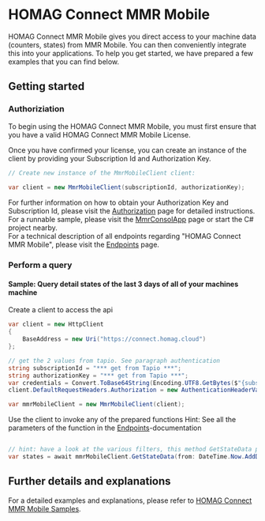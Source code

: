﻿# HOMAG Connect MMR Mobile

HOMAG Connect MMR Mobile gives you direct access to your machine data (counters, states) from MMR Mobile. You can then conveniently integrate this into your applications.
To help you get started, we have prepared a few examples that you can find below.

## Getting started

### Authoriziation

To begin using the HOMAG Connect MMR Mobile, you must first ensure that you have a valid HOMAG Connect MMR Mobile License. 

Once you have confirmed your license, you can create an instance of the client by providing your Subscription Id and Authorization Key. 
```c#
// Create new instance of the MmrMobileClient client:
            
var client = new MmrMobileClient(subscriptionId, authorizationKey);
``` 

For further information on how to obtain your Authorization Key and Subscription Id, please visit the [Authorization](./Samples/Authentication/README.md) page for detailed instructions.<br />
For a runnable sample, please visit the [MmrConsolApp](Samples/MmrConsole.cs) page or start the C# project nearby.<br />
For a technical description of all endpoints regarding "HOMAG Connect MMR Mobile", please visit the [Endpoints](./Client/README.md) page.

### Perform a query

#### Sample: Query detail states of the last 3 days of all of your machines machine

Create a client to access the api
```c#
var client = new HttpClient
{
    BaseAddress = new Uri("https://connect.homag.cloud")
};

// get the 2 values from tapio. See paragraph authentication
string subscriptionId = "*** get from Tapio ***";
string authorizationKey = "*** get from Tapio ***";
var credentials = Convert.ToBase64String(Encoding.UTF8.GetBytes($"{subscriptionId}:{authorizationKey}"));
client.DefaultRequestHeaders.Authorization = new AuthenticationHeaderValue("Basic", credentials);

var mmrMobileClient = new MmrMobileClient(client);

```

Use the client to invoke any of the prepared functions
Hint: See all the parameters of the function in the [Endpoints](Client)-documentation
```c#

// hint: have a look at the various filters, this method GetStateData provides
var states = await mmrMobileClient.GetStateData(from: DateTime.Now.AddDays(-3), to: DateTime.Now );

```

## Further details and explanations

For a detailed examples and explanations, please refer to [HOMAG Connect MMR Mobile Samples](./Samples/README.md).


